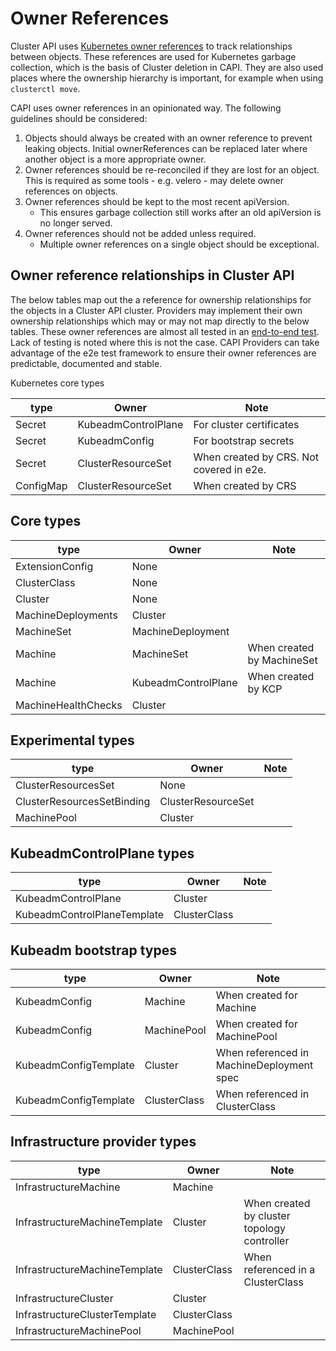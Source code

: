 # Owner References


Cluster API uses [Kubernetes owner references](https://kubernetes.io/docs/concepts/overview/working-with-objects/owners-dependents/) to track relationships between objects. These references are used for Kubernetes garbage collection, which is the basis of Cluster deletion in CAPI. They are also used places where the ownership hierarchy is important, for example when using `clusterctl move`.

CAPI uses owner references in an opinionated way. The following guidelines should be considered:
1. Objects should always be created with an owner reference to prevent leaking objects. Initial ownerReferences can be replaced later where another object is a more appropriate owner.
2. Owner references should be re-reconciled if they are lost for an object. This is required as some tools - e.g. velero - may delete owner references on objects.
3. Owner references should be kept to the most recent apiVersion.
   - This ensures garbage collection still works after an old apiVersion is no longer served.
4. Owner references should not be added unless required.
   - Multiple owner references on a single object should be exceptional.


  

## Owner reference relationships in Cluster API

The below tables map out the a reference for ownership relationships for the objects in a Cluster API cluster.
Providers may implement their own ownership relationships which may or may not map directly to the below tables. 
These owner references are almost all tested in an [end-to-end test](https://github.com/kubernetes-sigs/cluster-api/blob/caaa74482b51fae777334cd7a29595da1c06481e/test/e2e/quick_start_test.go#L31). Lack of testing is noted where this is not the case. CAPI Providers can take advantage of the e2e test framework to ensure their owner references are predictable, documented and stable.

 Kubernetes core types

| type      | Owner               | Note                                     |
|-----------|---------------------|------------------------------------------|
| Secret    | KubeadmControlPlane | For cluster certificates                 |
| Secret    | KubeadmConfig       | For bootstrap secrets                    |
| Secret    | ClusterResourceSet  | When created by CRS. Not covered in e2e. |
| ConfigMap | ClusterResourceSet  | When created by CRS                      |

## Core types

| type                | Owner               | Note                       |
|---------------------|---------------------|----------------------------|
| ExtensionConfig     | None                |                            |
| ClusterClass        | None                |                            |
| Cluster             | None                |                            |
| MachineDeployments  | Cluster             |                            |
| MachineSet          | MachineDeployment   |                            |
| Machine             | MachineSet          | When created by MachineSet |
| Machine             | KubeadmControlPlane | When created by KCP        |
| MachineHealthChecks | Cluster             |                            |



## Experimental types
| type                       | Owner              | Note |
|----------------------------|--------------------|------|
| ClusterResourcesSet        | None               |      |
| ClusterResourcesSetBinding | ClusterResourceSet |      |
| MachinePool                | Cluster            |      |


## KubeadmControlPlane types
| type                        | Owner        | Note |
|-----------------------------|--------------|------|
| KubeadmControlPlane         | Cluster      |      |
| KubeadmControlPlaneTemplate | ClusterClass |      |
    

## Kubeadm bootstrap types
| type                  | Owner        | Note                                      |
|-----------------------|--------------|-------------------------------------------|
| KubeadmConfig         | Machine      | When created for Machine                  |
| KubeadmConfig         | MachinePool  | When created for MachinePool              |
| KubeadmConfigTemplate | Cluster      | When referenced in MachineDeployment spec |
| KubeadmConfigTemplate | ClusterClass | When referenced in ClusterClass           |

## Infrastructure provider types
| type                          | Owner        | Note                                        |
|-------------------------------|--------------|---------------------------------------------|
| InfrastructureMachine         | Machine      |                                             |
| InfrastructureMachineTemplate | Cluster      | When created by cluster topology controller |
| InfrastructureMachineTemplate | ClusterClass | When referenced in a ClusterClass           |
| InfrastructureCluster         | Cluster      |                                             |
| InfrastructureClusterTemplate | ClusterClass |                                             |
| InfrastructureMachinePool     | MachinePool  |                                             |


